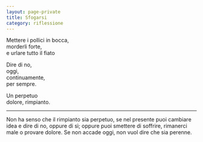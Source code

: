 ```yaml
--- 
layout: page-private
title: Sfogarsi
category: riflessione
---
```


Mettere i pollici in bocca,    
morderli forte,    
e urlare tutto il fiato  
  
Dire di no,  
oggi,  
continuamente,  
per sempre.  
  
Un perpetuo  
dolore, rimpianto.  

---

Non ha senso che il rimpianto sia perpetuo, se nel presente puoi cambiare idea e
dire di no, oppure di sì; oppure puoi smettere di soffrire, rimanerci male o
provare dolore. Se non accade oggi, non vuol dire che sia perenne.
